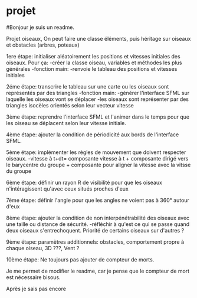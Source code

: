 # projet

#Bonjour je suis un readme.


Projet oiseaux,
On peut faire une classe éléments, puis héritage sur oiseaux et obstacles (arbres, poteaux)


1ere étape:
initialiser aléatoirement les positions et vitesses initiales des oiseaux. Pour ça:
  -créer la classe oiseau, variables et méthodes les plus générales
  -fonction main:
    -renvoie le tableau des positions et vitesses initiales
 
 
2éme étape: transcrire le tableau sur une carte ou les oiseaux sont représentés par des triangles
  -fonction main:
    -générer l'interface SFML sur laquelle les oiseaux vont se déplacer
    -les oiseaux sont représenter par des triangles isocèles orientés selon leur vecteur vitesse
    
3ème étape: reprendre l'interface SFML et l'animer dans le temps pour que les oiseau se déplacent selon leur vitesse initiale.

4ème étape: ajouter la condition de périodicité aux bords de l'interface SFML.

5ème étape: implémenter les règles de mouvement que doivent respecter oiseaux.
  -vitesse à t+dt= composante vitesse à t + composante dirigé vers le barycentre du groupe + composante pour aligner la vitesse avec la vitsse du groupe

6ème étape: définir un rayon R de visibilité pour que les oiseaux n'intéragissent qu'avec ceux situés proches d'eux

7ème étape: définir l'angle pour que les angles ne voient pas à 360° autour d'eux

8ème étape: ajouter la condition de non interpénétrabilité des oiseaux avec une taille ou distance de sécurité.
  -réfléchir à qu'est ce qui se passe quand deux oiseaux s'entrechoquent. Priorité de certains oiseaux sur d'autres ?
  
9ème étape: paramètres additionnels: obstacles, comportement propre à chaque oiseau, 3D ???, Vent ?

10ème étape: Ne toujours pas ajouter de compteur de morts.

Je me permet de modifier le readme, car je pense que le compteur de mort est nécessaire bisous.

Après je sais pas encore


